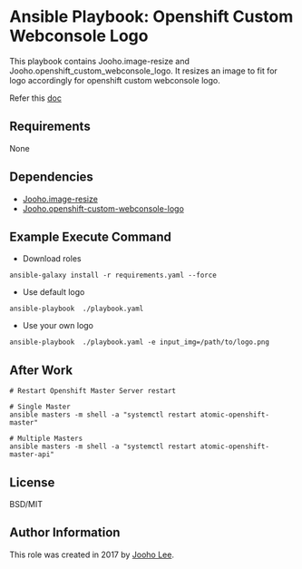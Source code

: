 Ansible Playbook: Openshift Custom Webconsole Logo
=========

This playbook contains Jooho.image-resize and Jooho.openshift_custom_webconsole_logo.
It resizes an image to fit for logo accordingly for openshift custom webconsole logo. 

Refer this [doc](https://goo.gl/2L45bJ)

Requirements
------------
None

Dependencies
------------

- [Jooho.image-resize](https://galaxy.ansible.com/Jooho/image-resize)
- [Jooho.openshift-custom-webconsole-logo](https://galaxy.ansible.com/Jooho/openshift-custom-webconsole-logo)


Example Execute Command
-----------------------
- Download roles 
~~~
ansible-galaxy install -r requirements.yaml --force
~~~

- Use default logo
~~~
ansible-playbook  ./playbook.yaml 
~~~

- Use your own logo
~~~
ansible-playbook  ./playbook.yaml -e input_img=/path/to/logo.png
~~~

After Work
----------
~~~
# Restart Openshift Master Server restart

# Single Master
ansible masters -m shell -a "systemctl restart atomic-openshift-master"

# Multiple Masters
ansible masters -m shell -a "systemctl restart atomic-openshift-master-api"

~~~

License
-------

BSD/MIT

Author Information
------------------

This role was created in 2017 by [Jooho Lee](http://github.com/jooho).


